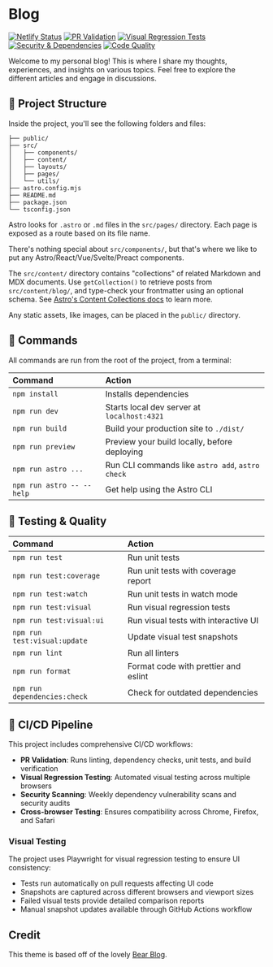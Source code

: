 # Blog

[![Netlify Status](https://api.netlify.com/api/v1/badges/b83a1684-328d-4560-9fa6-bc2470bef0ed/deploy-status)](https://app.netlify.com/sites/marcosgilf/deploys)
[![PR Validation](https://github.com/marcosgilf/blog/actions/workflows/pr-validation.yml/badge.svg)](https://github.com/marcosgilf/blog/actions/workflows/pr-validation.yml)
[![Visual Regression Tests](https://github.com/marcosgilf/blog/actions/workflows/visual-regression.yml/badge.svg)](https://github.com/marcosgilf/blog/actions/workflows/visual-regression.yml)
[![Security & Dependencies](https://github.com/marcosgilf/blog/actions/workflows/security.yml/badge.svg)](https://github.com/marcosgilf/blog/actions/workflows/security.yml)
[![Code Quality](https://github.com/marcosgilf/blog/actions/workflows/code-quality.yml/badge.svg)](https://github.com/marcosgilf/blog/actions/workflows/code-quality.yml)

Welcome to my personal blog! This is where I share my thoughts, experiences, and insights on various topics. Feel free to explore the different articles and engage in discussions.

## 🚀 Project Structure

Inside the project, you'll see the following folders and files:

```text
├── public/
├── src/
│   ├── components/
│   ├── content/
│   ├── layouts/
│   ├── pages/
│   └── utils/
├── astro.config.mjs
├── README.md
├── package.json
└── tsconfig.json
```

Astro looks for `.astro` or `.md` files in the `src/pages/` directory. Each page is exposed as a route based on its file name.

There's nothing special about `src/components/`, but that's where we like to put any Astro/React/Vue/Svelte/Preact components.

The `src/content/` directory contains "collections" of related Markdown and MDX documents. Use `getCollection()` to retrieve posts from `src/content/blog/`, and type-check your frontmatter using an optional schema. See [Astro's Content Collections docs](https://docs.astro.build/en/guides/content-collections/) to learn more.

Any static assets, like images, can be placed in the `public/` directory.

## 🧞 Commands

All commands are run from the root of the project, from a terminal:

| Command                   | Action                                           |
| :------------------------ | :----------------------------------------------- |
| `npm install`             | Installs dependencies                            |
| `npm run dev`             | Starts local dev server at `localhost:4321`      |
| `npm run build`           | Build your production site to `./dist/`          |
| `npm run preview`         | Preview your build locally, before deploying     |
| `npm run astro ...`       | Run CLI commands like `astro add`, `astro check` |
| `npm run astro -- --help` | Get help using the Astro CLI                     |

## 🧪 Testing & Quality

| Command                      | Action                                        |
| :--------------------------- | :-------------------------------------------- |
| `npm run test`               | Run unit tests                               |
| `npm run test:coverage`      | Run unit tests with coverage report          |
| `npm run test:watch`         | Run unit tests in watch mode                 |
| `npm run test:visual`        | Run visual regression tests                  |
| `npm run test:visual:ui`     | Run visual tests with interactive UI         |
| `npm run test:visual:update` | Update visual test snapshots                 |
| `npm run lint`               | Run all linters                              |
| `npm run format`             | Format code with prettier and eslint         |
| `npm run dependencies:check` | Check for outdated dependencies              |

## 🔧 CI/CD Pipeline

This project includes comprehensive CI/CD workflows:

- **PR Validation**: Runs linting, dependency checks, unit tests, and build verification
- **Visual Regression Testing**: Automated visual testing across multiple browsers
- **Security Scanning**: Weekly dependency vulnerability scans and security audits
- **Cross-browser Testing**: Ensures compatibility across Chrome, Firefox, and Safari

### Visual Testing

The project uses Playwright for visual regression testing to ensure UI consistency:

- Tests run automatically on pull requests affecting UI code
- Snapshots are captured across different browsers and viewport sizes
- Failed visual tests provide detailed comparison reports
- Manual snapshot updates available through GitHub Actions workflow

## Credit

This theme is based off of the lovely [Bear Blog](https://github.com/HermanMartinus/bearblog/).
